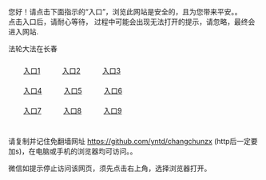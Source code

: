 您好！请点击下面指示的“入口”，浏览此网站是安全的，且为您带来平安。。 <br/>
点击入口后，请耐心等待， 过程中可能会出现无法打开的提示，请忽略，最终会进入网站. </br>

法轮大法在长春<br/>
<div style="padding:10px"><a style="margin:20px" target="_blank" href="https://d37ji5u7ztqzog.cloudfront.net/2Qpsp?xgpqilm" id="ccLink1" rel="nofollow">入口1</a> <a target="_blank" style="margin:20px" href="https://d3mpvwcn1fxvl5.cloudfront.net/2Qpsp?lajtconu" id="ccLink2" rel="nofollow">入口2</a> <a style="margin:20px" target="_blank" href="https://dtiurprawhurt.cloudfront.net/2Qpsp?ahnnnsz" id="ccLink3" rel="nofollow">入口3</a></div>

<div style="padding:10px" ><a style="margin:20px" target="_blank" href="https://d37ji5u7ztqzog.cloudfront.net/2Qpsp?xgpqilm" id="ccLink4" rel="nofollow">入口4</a> <a style="margin:20px" href="https://d3mpvwcn1fxvl5.cloudfront.net/2Qpsp?lajtconu" target="_blank" id="ccLink5" rel="nofollow">入口5</a> <a style="margin:20px" href="https://dtiurprawhurt.cloudfront.net/2Qpsp?ahnnnsz" target="_blank" id="ccLink6" rel="nofollow">入口6</a></div>

<div style="padding:10px"><a style="margin:20px" target="_blank" href="https://d37ji5u7ztqzog.cloudfront.net/2Qpsp?xgpqilm" id="ccLink7" rel="nofollow">入口7</a> <a style="margin:20px" href="https://d3mpvwcn1fxvl5.cloudfront.net/2Qpsp?lajtconu" target="_blank" id="ccLink8" rel="nofollow">入口8</a> <a style="margin:20px" target="_blank" href="https://dtiurprawhurt.cloudfront.net/2Qpsp?ahnnnsz" id="ccLink9" rel="nofollow">入口9</a></div>

<br/>



请复制并记住免翻墙网址 https://github.com/yntd/changchunzx (http后一定要加s)，在电脑或手机的浏览器均可访问。。<br/>

微信如提示停止访问该网页，须先点击右上角，选择浏览器打开。
